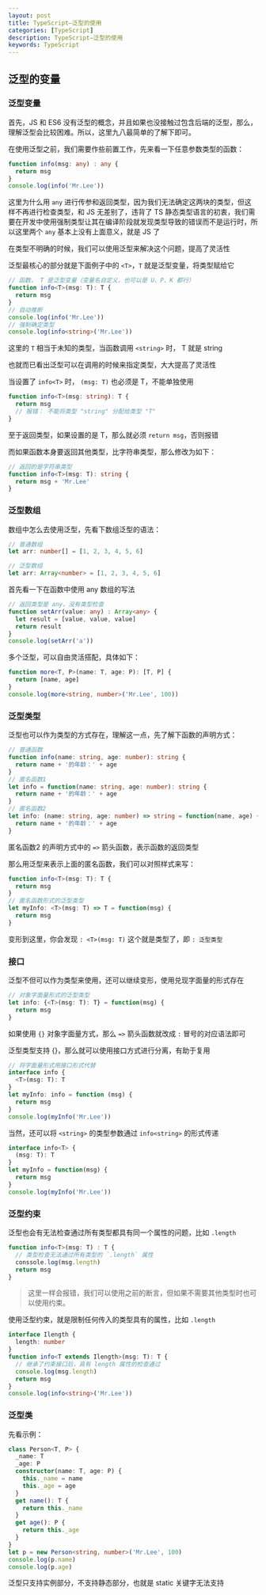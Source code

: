 ```yaml
---
layout: post
title: TypeScript—泛型的使用
categories: [TypeScript]
description: TypeScript—泛型的使用
keywords: TypeScript
---
```



## 泛型的变量

### 泛型变量

首先，JS 和 ES6 没有泛型的概念，并且如果也没接触过包含后端的泛型，那么，理解泛型会比较困难。所以，这里九八最简单的了解下即可。

在使用泛型之前，我们需要作些前置工作，先来看一下任意参数类型的函数：

```ts
function info(msg: any) : any {
  return msg
}
console.log(info('Mr.Lee'))
```

这里为什么用 `any` 进行传参和返回类型，因为我们无法确定这两块的类型，但这样不再进行检查类型，和 JS 无差别了，违背了 TS 静态类型语言的初衷，我们需要在开发中使用强制类型让其在编译阶段就发现类型导致的错误而不是运行时，所以这里两个 `any` 基本上没有上面意义，就是 JS 了

在类型不明确的时候，我们可以使用泛型来解决这个问题，提高了灵活性

泛型最核心的部分就是下面例子中的 `<T>`，`T` 就是泛型变量，将类型赋给它

```ts
// 函数， T 是泛型变量（变量名自定义，也可以是 U、P、K 都行）
function info<T>(msg: T): T {
  return msg
}
// 自动推断
console.log(info('Mr.Lee'))
// 强制确定类型
console.log(info<string>('Mr.Lee'))
```

这里的 `T` 相当于未知的类型，当函数调用 `<string>` 时， T 就是 string

也就而已看出泛型可以在调用的时候来指定类型，大大提高了灵活性

当设置了 `info<T>` 时， `(msg: T)` 也必须是 T，不能单独使用

```ts
function info<T>(msg: string): T {
  return msg
  // 报错： 不能将类型 "string" 分配给类型 "T"
}
```

至于返回类型，如果设置的是 T，那么就必须 `return msg`，否则报错

而如果函数本身要返回其他类型，比字符串类型，那么修改为如下：

```ts
// 返回的是字符串类型
function info<T>(msg: T): string {
  return msg + 'Mr.Lee'
}
```

### 泛型数组

数组中怎么去使用泛型，先看下数组泛型的语法：

```ts
// 普通数组
let arr: number[] = [1, 2, 3, 4, 5, 6]

// 泛型数组
let arr: Array<number> = [1, 2, 3, 4, 5, 6]
```

首先看一下在函数中使用 any 数组的写法

```ts
// 返回类型是 any，没有类型检查
function setArr(value: any) : Array<any> {
  let result = [value, value, value]
  return result
}
console.log(setArr('a'))
```

多个泛型，可以自由灵活搭配，具体如下：

```ts
function more<T, P>(name: T, age: P): [T, P] {
  return [name, age]
}
console.log(more<string, number>('Mr.Lee', 100))
```

### 泛型类型

泛型也可以作为类型的方式存在，理解这一点，先了解下函数的声明方式：

```ts
// 普通函数
function info(name: string, age: number): string {
  return name + '的年龄：' + age
}
// 匿名函数1
let info = function(name: string, age: number): string {
  return name + '的年龄：' + age
}
// 匿名函数2
let info: (name: string, age: number) => string = function(name, age) {
  return name + '的年龄：' + age
}
```

匿名函数2 的声明方式中的 `=>` 箭头函数，表示函数的返回类型

那么用泛型来表示上面的匿名函数，我们可以对照样式来写：

```ts
function info<T>(msg: T): T {
  return msg
}
// 匿名函数形式的泛型类型
let myInfo: <T>(msg: T) => T = function(msg) {
  return msg
}
```

变形到这里，你会发现 `: <T>(msg: T)` 这个就是类型了，即 `: 泛型类型`

### 接口

泛型不但可以作为类型来使用，还可以继续变形，使用兑现字面量的形式存在

```ts
// 对象字面量形式的泛型类型
let info: {<T>(msg: T): T} = function(msg) {
  return msg
}
```

如果使用 `{}` 对象字面量方式，那么 `=>` 箭头函数就改成 `:` 冒号的对应语法即可

泛型类型支持 {}，那么就可以使用接口方式进行分离，有助于复用

```ts
// 将字面量形式用接口形式代替
interface info {
  <T>(msg: T): T
}
let myInfo: info = function (msg) {
  return msg
}
console.log(myInfo('Mr.Lee'))
```

当然，还可以将 `<string>` 的类型参数通过 `info<string>` 的形式传递

```ts
interface info<T> {
  (msg: T): T
}
let myInfo = function(msg) {
  return msg
}
console.log(myInfo('Mr.Lee'))
```

### 泛型约束

泛型也会有无法检查通过所有类型都具有同一个属性的问题，比如 `.length`

```ts
function info<T>(msg: T) : T {
  // 类型检查无法通过所有类型的 `.length` 属性
  conssole.log(msg.length)
  return msg
} 
```

> 这里一样会报错，我们可以使用之前的断言，但如果不需要其他类型时也可以使用约束。

使用泛型约束，就是限制任何传入的类型具有的属性，比如 `.length`

```ts
interface Ilength {
  length: number
}
function info<T extends Ilength>(msg: T): T {
  // 继承了约束接口后，具有 length 属性的检查通过
  console.log(msg.length)
  return msg
}
console.log(info<string>('Mr.Lee'))
```

### 泛型类

先看示例：

```ts
class Person<T, P> {
  _name: T
  _age: P
  constructor(name: T, age: P) {
    this._name = name
    this._age = age
  }
  get name(): T {
    return this._name
  }
  get age(): P {
    return this._age
  }
}
let p = new Person<string, number>('Mr.Lee', 100)
console.log(p.name)
console.log(p.age)
```

泛型只支持实例部分，不支持静态部分，也就是 static 关键字无法支持